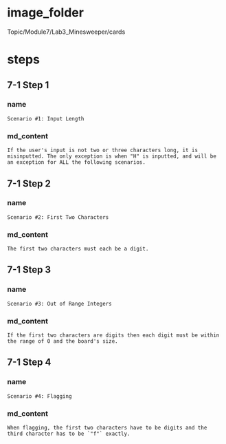 # image_folder
Topic/Module7/Lab3_Minesweeper/cards

# steps

## 7-1 Step 1
### name
```
Scenario #1: Input Length
```
### md_content
```
If the user's input is not two or three characters long, it is misinputted. The only exception is when "H" is inputted, and will be an exception for ALL the following scenarios. 
```
## 7-1 Step 2
### name
```
Scenario #2: First Two Characters
```
### md_content
```
The first two characters must each be a digit.
```
## 7-1 Step 3
### name
```
Scenario #3: Out of Range Integers
```
### md_content
```
If the first two characters are digits then each digit must be within the range of 0 and the board's size. 
```
## 7-1 Step 4
### name 
```
Scenario #4: Flagging
```
### md_content
```
When flagging, the first two characters have to be digits and the third character has to be `"f"` exactly. 
```

